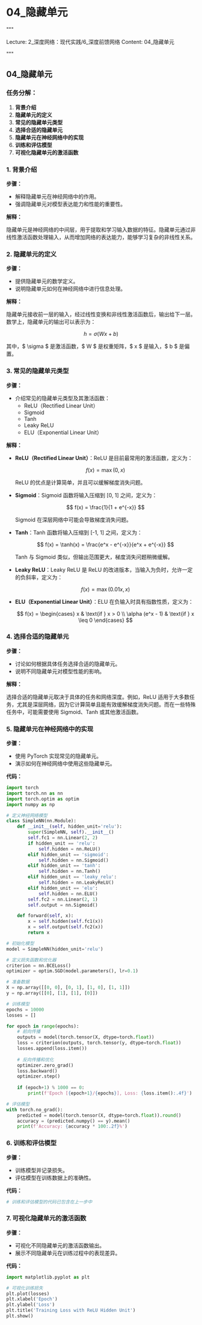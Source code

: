 # 04_隐藏单元


"""

Lecture: 2_深度网络：现代实践/6_深度前馈网络
Content: 04_隐藏单元

"""


## 04_隐藏单元

### 任务分解：

1. **背景介绍**
2. **隐藏单元的定义**
3. **常见的隐藏单元类型**
4. **选择合适的隐藏单元**
5. **隐藏单元在神经网络中的实现**
6. **训练和评估模型**
7. **可视化隐藏单元的激活函数**

### 1. 背景介绍
**步骤：**

- 解释隐藏单元在神经网络中的作用。
- 强调隐藏单元对模型表达能力和性能的重要性。

**解释：**

隐藏单元是神经网络的中间层，用于提取和学习输入数据的特征。隐藏单元通过非线性激活函数处理输入，从而增加网络的表达能力，能够学习复杂的非线性关系。

### 2. 隐藏单元的定义
**步骤：**

- 提供隐藏单元的数学定义。
- 说明隐藏单元如何在神经网络中进行信息处理。

**解释：**

隐藏单元接收前一层的输入，经过线性变换和非线性激活函数后，输出给下一层。数学上，隐藏单元的输出可以表示为：

$$ h = \sigma(Wx + b) $$

其中，$ \sigma $ 是激活函数，$ W $ 是权重矩阵，$ x $ 是输入，$ b $ 是偏置。

### 3. 常见的隐藏单元类型
**步骤：**

- 介绍常见的隐藏单元类型及其激活函数：
  - ReLU（Rectified Linear Unit）
  - Sigmoid
  - Tanh
  - Leaky ReLU
  - ELU（Exponential Linear Unit）

**解释：**

- **ReLU（Rectified Linear Unit）**：ReLU 是目前最常用的激活函数，定义为：

  $$ f(x) = \max(0, x) $$

  ReLU 的优点是计算简单，并且可以缓解梯度消失问题。

- **Sigmoid**：Sigmoid 函数将输入压缩到 [0, 1] 之间，定义为：

  $$ f(x) = \frac{1}{1 + e^{-x}} $$

  Sigmoid 在深层网络中可能会导致梯度消失问题。

- **Tanh**：Tanh 函数将输入压缩到 [-1, 1] 之间，定义为：

  $$ f(x) = \tanh(x) = \frac{e^x - e^{-x}}{e^x + e^{-x}} $$

  Tanh 与 Sigmoid 类似，但输出范围更大，梯度消失问题稍微缓解。

- **Leaky ReLU**：Leaky ReLU 是 ReLU 的改进版本，当输入为负时，允许一定的负斜率，定义为：

  $$ f(x) = \max(0.01x, x) $$

- **ELU（Exponential Linear Unit）**：ELU 在负输入时具有指数性质，定义为：

  $$ f(x) = \begin{cases} 
      x & \text{if } x > 0 \\
      \alpha (e^x - 1) & \text{if } x \leq 0 
   \end{cases} $$

### 4. 选择合适的隐藏单元
**步骤：**

- 讨论如何根据具体任务选择合适的隐藏单元。
- 说明不同隐藏单元对模型性能的影响。

**解释：**

选择合适的隐藏单元取决于具体的任务和网络深度。例如，ReLU 适用于大多数任务，尤其是深层网络，因为它计算简单且能有效缓解梯度消失问题。而在一些特殊任务中，可能需要使用 Sigmoid、Tanh 或其他激活函数。

### 5. 隐藏单元在神经网络中的实现
**步骤：**

- 使用 PyTorch 实现常见的隐藏单元。
- 演示如何在神经网络中使用这些隐藏单元。

**代码：**

```python
import torch
import torch.nn as nn
import torch.optim as optim
import numpy as np

# 定义神经网络模型
class SimpleNN(nn.Module):
    def __init__(self, hidden_unit='relu'):
        super(SimpleNN, self).__init__()
        self.fc1 = nn.Linear(2, 2)
        if hidden_unit == 'relu':
            self.hidden = nn.ReLU()
        elif hidden_unit == 'sigmoid':
            self.hidden = nn.Sigmoid()
        elif hidden_unit == 'tanh':
            self.hidden = nn.Tanh()
        elif hidden_unit == 'leaky_relu':
            self.hidden = nn.LeakyReLU()
        elif hidden_unit == 'elu':
            self.hidden = nn.ELU()
        self.fc2 = nn.Linear(2, 1)
        self.output = nn.Sigmoid()

    def forward(self, x):
        x = self.hidden(self.fc1(x))
        x = self.output(self.fc2(x))
        return x

# 初始化模型
model = SimpleNN(hidden_unit='relu')

# 定义损失函数和优化器
criterion = nn.BCELoss()
optimizer = optim.SGD(model.parameters(), lr=0.1)

# 准备数据
X = np.array([[0, 0], [0, 1], [1, 0], [1, 1]])
y = np.array([[0], [1], [1], [0]])

# 训练模型
epochs = 10000
losses = []

for epoch in range(epochs):
    # 前向传播
    outputs = model(torch.tensor(X, dtype=torch.float))
    loss = criterion(outputs, torch.tensor(y, dtype=torch.float))
    losses.append(loss.item())
    
    # 反向传播和优化
    optimizer.zero_grad()
    loss.backward()
    optimizer.step()
    
    if (epoch+1) % 1000 == 0:
        print(f'Epoch [{epoch+1}/{epochs}], Loss: {loss.item():.4f}')

# 评估模型
with torch.no_grad():
    predicted = model(torch.tensor(X, dtype=torch.float)).round()
    accuracy = (predicted.numpy() == y).mean()
    print(f'Accuracy: {accuracy * 100:.2f}%')
```

### 6. 训练和评估模型
**步骤：**

- 训练模型并记录损失。
- 评估模型在训练数据上的准确性。

**代码：**

```python
# 训练和评估模型的代码已包含在上一步中
```

### 7. 可视化隐藏单元的激活函数
**步骤：**

- 可视化不同隐藏单元的激活函数输出。
- 展示不同隐藏单元在训练过程中的表现差异。

**代码：**

```python
import matplotlib.pyplot as plt

# 可视化训练损失
plt.plot(losses)
plt.xlabel('Epoch')
plt.ylabel('Loss')
plt.title('Training Loss with ReLU Hidden Unit')
plt.show()
```

